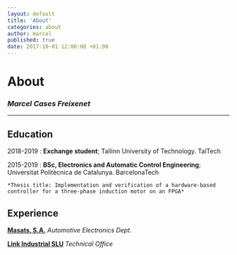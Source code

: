 ```yaml
---
layout: default
title: 'About'
categories: about
author: marcel
published: true
date: 2017-10-01 12:00:00 +01:00
---
```

# About

### _Marcel Cases Freixenet_
---  

Education
---------

2018-2019
:   **Exchange student**; Tallinn University of Technology. TalTech     
      
      
2015-2019
:   **BSc, Electronics and Automatic Control Engineering**; Universitat Politècnica de Catalunya. BarcelonaTech

    *Thesis title: Implementation and verification of a hardware-based controller for a three-phase induction motor on an FPGA*

Experience
----------

**[Masats, S.A.](http://www.masats.es/en/)** _Automotive Electronics Dept._

**[Link Industrial SLU](http://www.linkindustrial.es/web/en/)** _Technical Office_
